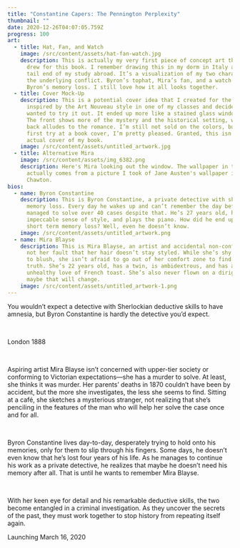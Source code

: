 ```yaml
---
title: "Constantine Capers: The Pennington Perplexity"
thumbnail: ""
date: 2020-12-26T04:07:05.759Z
progress: 100
art:
  - title: Hat, Fan, and Watch
    image: /src/content/assets/hat-fan-watch.jpg
    description: This is actually my very first piece of concept art that I ever
      drew for this book. I remember drawing this in my dorm in Italy at the
      tail end of my study abroad. It’s a visualization of my two characters and
      the underlying conflict. Byron’s tophat, Mira’s fan, and a watch to show
      Byron’s memory loss. I still love how it all looks together.
  - title: Cover Mock-Up
    description: This is a potential cover idea that I created for the book. I was
      inspired by the Art Nouveau style in one of my classes and decided I
      wanted to try it out. It ended up more like a stained glass window though.
      The front shows more of the mystery and the historical setting, while the
      back alludes to the romance. I’m still not sold on the colors, but for a
      first try at a book cover, I’m pretty pleased. Granted, this isn’t the
      actual cover of my book.
    image: /src/content/assets/untitled_artwork.jpg
  - title: Alternative Mira
    image: /src/content/assets/img_6382.png
    description: Here's Mira looking out the window. The wallpaper in the background
      actually comes from a picture I took of Jane Austen's wallpaper in
      Chawton.
bios:
  - name: Byron Constantine
    description: This is Byron Constantine, a private detective with short term
      memory loss. Every day he wakes up and can’t remember the day before. He’s
      managed to solve over 40 cases despite that. He’s 27 years old, has an
      impeccable sense of style, and plays the piano. How did he end up with
      short term memory loss? Well, even he doesn’t know.
    image: /src/content/assets/untitled_artwork.png
  - name: Mira Blayse
    description: This is Mira Blayse, an artist and accidental non-conformist. It’s
      not her fault that her hair doesn’t stay styled. While she’s shy and prone
      to blush, she isn’t afraid to go out of her comfort zone to find the
      truth. She’s 22 years old, has a twin, is ambidextrous, and has an
      unhealthy love of French toast. She’s also never flown on a dirigible, but
      maybe that will change.
    image: /src/content/assets/untitled_artwork-1.png
---
```

You wouldn’t expect a detective with Sherlockian deductive skills to have amnesia, but Byron Constantine is hardly the detective you’d expect.

 

London 1888

 

Aspiring artist Mira Blayse isn’t concerned with upper-tier society or conforming to Victorian expectations—she has a murder to solve. At least, she thinks it was murder. Her parents’ deaths in 1870 couldn’t have been by accident, but the more she investigates, the less she seems to find. Sitting at a café, she sketches a mysterious stranger, not realizing that she’s penciling in the features of the man who will help her solve the case once and for all.

 

Byron Constantine lives day-to-day, desperately trying to hold onto his memories, only for them to slip through his fingers. Some days, he doesn’t even know that he’s lost four years of his life. As he manages to continue his work as a private detective, he realizes that maybe he doesn’t need his memory after all. That is until he wants to remember Mira Blayse. 

 

With her keen eye for detail and his remarkable deductive skills, the two become entangled in a criminal investigation. As they uncover the secrets of the past, they must work together to stop history from repeating itself again.

Launching March 16, 2020